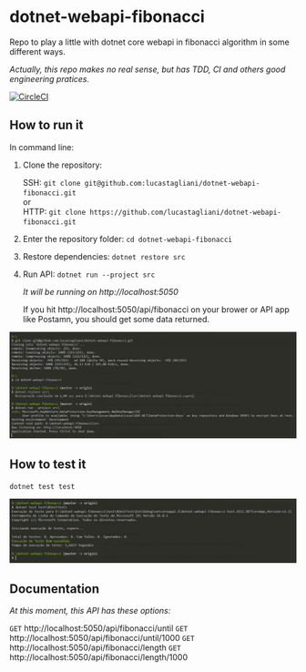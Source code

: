 dotnet-webapi-fibonacci
===

Repo to play a little with dotnet core webapi in fibonacci algorithm in some different ways.

_Actually, this repo makes no real sense, but has TDD, CI and others good engineering pratices._

[![CircleCI](https://circleci.com/gh/lucastagliani/dotnet-webapi-fibonacci.svg?style=svg)](https://circleci.com/gh/lucastagliani/dotnet-webapi-fibonacci)


## How to run it

In command line:

1. Clone the repository: 

    SSH: `git clone git@github.com:lucastagliani/dotnet-webapi-fibonacci.git`  
    or  
    HTTP: `git clone https://github.com/lucastagliani/dotnet-webapi-fibonacci.git`

2. Enter the repository folder: `cd dotnet-webapi-fibonacci`

3. Restore dependencies: `dotnet restore src`

4. Run API: `dotnet run --project src`

    _It will be running on http://localhost:5050_

    If you hit http://localhost:5050/api/fibonacci on your brower or API app like Postamn, you should get some data returned. 

![Image](how-to-run-it.png "How to run it")

## How to test it 

`dotnet test test`

![Image](how-to-test-it.png "How to test it")

## Documentation

_At this moment, this API has these options:_

`GET` http://localhost:5050/api/fibonacci/until
`GET` http://localhost:5050/api/fibonacci/until/1000
`GET` http://localhost:5050/api/fibonacci/length
`GET` http://localhost:5050/api/fibonacci/length/1000


